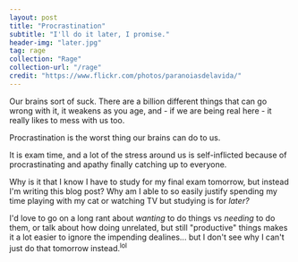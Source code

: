 ```yaml
---
layout: post
title: "Procrastination"
subtitle: "I'll do it later, I promise."
header-img: "later.jpg"
tag: rage
collection: "Rage"
collection-url: "/rage"
credit: "https://www.flickr.com/photos/paranoiasdelavida/"
---
```


Our brains sort of suck. There are a billion different things that can go wrong with it, it weakens as you age, and - if we are being real here - it really likes to mess with us too.

Procrastination is the worst thing our brains can do to us. 

It is exam time, and a lot of the stress around us is self-inflicted because of procrastinating and apathy finally catching up to everyone. 

Why is it that I know I have to study for my final exam tomorrow, but instead I'm writing this blog post? Why am I able to so easily justify spending my time playing with my cat or watching TV but studying is for *later?*

I'd love to go on a long rant about *wanting* to do things vs *needing* to do them, or talk about how doing unrelated, but still "productive" things makes it a lot easier to ignore the impending dealines... but I don't see why I can't just do that tomorrow instead.<sup>lol</sup>
